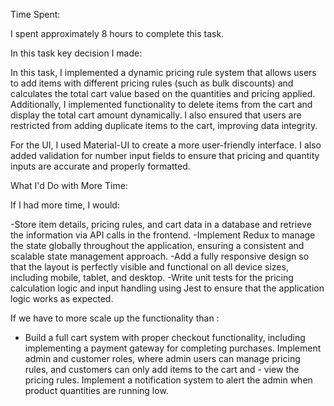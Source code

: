 Time Spent:

I spent approximately 8 hours to complete this task.

In this task key decision I made:

In this task, I implemented a dynamic pricing rule system that allows users to add items with different pricing rules (such as bulk discounts) and calculates the total cart value based on the quantities and pricing applied. Additionally, I implemented functionality to delete items from the cart and display the total cart amount dynamically. I also ensured that users are restricted from adding duplicate items to the cart, improving data integrity.

For the UI, I used Material-UI to create a more user-friendly interface. I also added validation for number input fields to ensure that pricing and quantity inputs are accurate and properly formatted.

What I'd Do with More Time:

If I had more time, I would:

-Store item details, pricing rules, and cart data in a database and retrieve the information via API calls in the frontend.
-Implement Redux to manage the state globally throughout the application, ensuring a consistent and scalable state management approach.
-Add a fully responsive design so that the layout is perfectly visible and functional on all device sizes, including mobile, tablet, and desktop.
-Write unit tests for the pricing calculation logic and input handling using Jest to ensure that the application logic works as expected.

If we have to more scale up the functionality than :

- Build a full cart system with proper checkout functionality, including implementing a payment gateway for completing purchases.
Implement admin and customer roles, where admin users can manage pricing rules, and customers can only add items to the cart and - view the pricing rules.
Implement a notification system to alert the admin when product quantities are running low.
